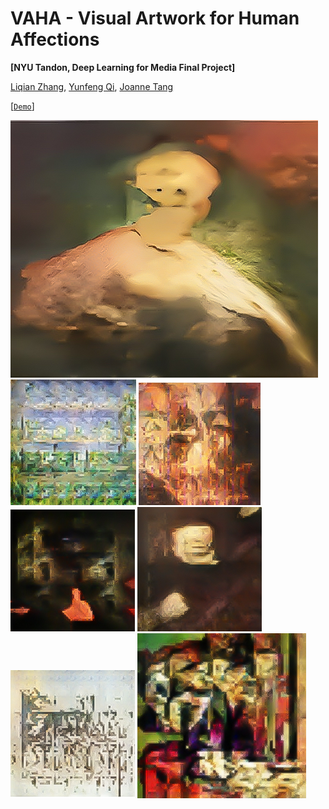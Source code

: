 # VAHA - Visual Artwork for Human Affections
 
**[NYU Tandon, Deep Learning for Media Final Project]**

[Liqian Zhang](), [Yunfeng Qi](), [Joanne Tang]()

[[`Demo`](https://colab.research.google.com/drive/1sGToDW9JF8Q5iSagNdZ5_ornuEncvPl5?usp=sharing)]

![t2i](assets/happy.jpg)
![t2i](assets/happy2.jpg)
![t2i](assets/angry.jpg)
![t2i](assets/fearful.jpg)
![t2i](assets/Headshot-16.jpg)
![t2i](assets/neutral.jpg)
![t2i](assets/surprised.jpg)
